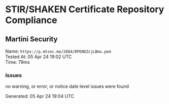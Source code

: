 # STIR/SHAKEN Certificate Repository Compliance

## Martini Security

Name: `https://p.mtsec.me/2884/RPENDZcjLBmx.pem`\
Tested At: 05 Apr 24 19:02 UTC\
Time: 79ms

### Issues

no warning, or error, or notice date level issues were found

Generated: 05 Apr 24 19:04 UTC